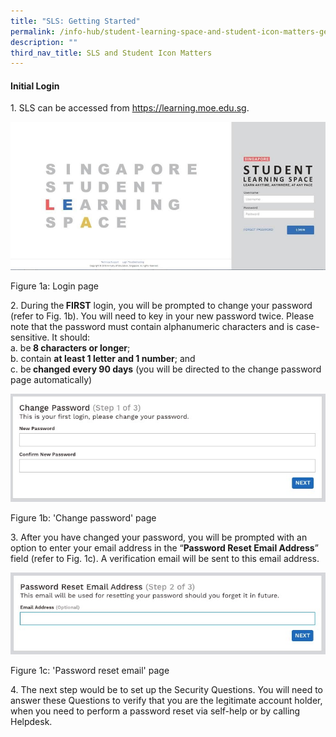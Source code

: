 ```yaml
---
title: "SLS: Getting Started"
permalink: /info-hub/student-learning-space-and-student-icon-matters-general/sls-getting-started/
description: ""
third_nav_title: SLS and Student Icon Matters
---
```


<h4><strong>Initial Login</strong></h4>
<p>1. SLS can be accessed from&nbsp;<a href="https://learning.moe.edu.sg/" target="_blank" rel="noopener">https://learning.moe.edu.sg</a>.</p>
<img src="/images/sls1.jpeg">
<p>Figure 1a: Login page</p>
<p>2. During the<strong>&nbsp;FIRST</strong>&nbsp;login, you will be prompted to change your password (refer to Fig. 1b). You will need to key in your new password twice. Please note that the password must contain alphanumeric characters and is case-sensitive. It should:&nbsp;<br />a. be<strong>&nbsp;8 characters or longer</strong>;<br />b. contain&nbsp;<strong>at least 1 letter and 1 number</strong>; and<br />c. be<strong>&nbsp;changed every 90 days</strong>&nbsp;(you will be directed to the change password page automatically)</p>
<img src="/images/sls2.jpeg">
<p>Figure 1b: 'Change password' page</p>
<p>3. After you have changed your password, you will be prompted with an option to enter your email address in the &ldquo;<strong>Password Reset Email Address</strong>&rdquo; field (refer to Fig. 1c). A verification email will be sent to this email address.</p>
<img src="/images/sls3.jpeg">
<p>Figure 1c: 'Password reset email' page</p>
<p>4. The next step would be to set up the Security Questions. You will need to answer these Questions to verify that you are the legitimate account holder, when you need to perform a password reset via self-help or by calling Helpdesk.</p>